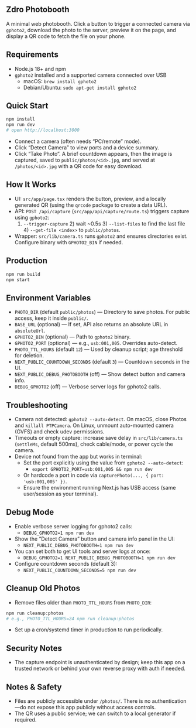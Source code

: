 ## Zdro Photobooth

A minimal web photobooth. Click a button to trigger a connected camera via `gphoto2`, download the photo to the server, preview it on the page, and display a QR code to fetch the file on your phone.

## Requirements
- Node.js 18+ and npm
- `gphoto2` installed and a supported camera connected over USB
  - macOS: `brew install gphoto2`
  - Debian/Ubuntu: `sudo apt-get install gphoto2`

## Quick Start
```bash
npm install
npm run dev
# open http://localhost:3000
```
- Connect a camera (often needs “PC/remote” mode).
- Click “Detect Camera” to view ports and a device summary.
- Click “Take Photo”. A brief countdown appears, then the image is captured, saved to `public/photos/<id>.jpg`, and served at `/photos/<id>.jpg` with a QR code for easy download.

## How It Works
- UI: `src/app/page.tsx` renders the button, preview, and a locally generated QR (using the `qrcode` package to create a data URL).
- API: `POST /api/capture` (`src/app/api/capture/route.ts`) triggers capture using `gphoto2`:
  1) `--trigger-capture` 2) wait ~0.5s 3) `--list-files` to find the last file 4) `--get-file <index>` to `public/photos`.
- Wrapper: `src/lib/camera.ts` runs `gphoto2` and ensures directories exist. Configure binary with `GPHOTO2_BIN` if needed.

## Production
```bash
npm run build
npm start
```

## Environment Variables
- `PHOTO_DIR` (default `public/photos`) — Directory to save photos. For public access, keep it inside `public/`.
- `BASE_URL` (optional) — If set, API also returns an absolute URL in `absoluteUrl`.
- `GPHOTO2_BIN` (optional) — Path to `gphoto2` binary.
- `GPHOTO2_PORT` (optional) — e.g., `usb:001,005`. Overrides auto-detect.
- `PHOTO_TTL_HOURS` (default `12`) — Used by cleanup script; age threshold for deletion.
- `NEXT_PUBLIC_COUNTDOWN_SECONDS` (default `3`) — Countdown seconds in the UI.
- `NEXT_PUBLIC_DEBUG_PHOTOBOOTH` (off) — Show detect button and camera info.
- `DEBUG_GPHOTO2` (off) — Verbose server logs for gphoto2 calls.

## Troubleshooting
- Camera not detected: `gphoto2 --auto-detect`. On macOS, close Photos and `killall PTPCamera`. On Linux, unmount auto-mounted camera (GVFS) and check udev permissions.
- Timeouts or empty capture: increase save delay in `src/lib/camera.ts` (`settleMs`, default 500ms), check cable/mode, or power cycle the camera.
- Device not found from the app but works in terminal:
  - Set the port explicitly using the value from `gphoto2 --auto-detect`:
    - `export GPHOTO2_PORT=usb:001,005 && npm run dev`
  - Or hardcode a port in code via `capturePhoto(..., { port: 'usb:001,005' })`.
  - Ensure the environment running Next.js has USB access (same user/session as your terminal).

## Debug Mode
- Enable verbose server logging for gphoto2 calls:
  - `DEBUG_GPHOTO2=1 npm run dev`
- Show the “Detect Camera” button and camera info panel in the UI:
  - `NEXT_PUBLIC_DEBUG_PHOTOBOOTH=1 npm run dev`
- You can set both to get UI tools and server logs at once:
  - `DEBUG_GPHOTO2=1 NEXT_PUBLIC_DEBUG_PHOTOBOOTH=1 npm run dev`
- Configure countdown seconds (default 3):
  - `NEXT_PUBLIC_COUNTDOWN_SECONDS=5 npm run dev`

## Cleanup Old Photos
- Remove files older than `PHOTO_TTL_HOURS` from `PHOTO_DIR`:
```bash
npm run cleanup:photos
# e.g., PHOTO_TTL_HOURS=24 npm run cleanup:photos
```
- Set up a cron/systemd timer in production to run periodically.

## Security Notes
- The capture endpoint is unauthenticated by design; keep this app on a trusted network or behind your own reverse proxy with auth if needed.

## Notes & Safety
- Files are publicly accessible under `/photos/`. There is no authentication—do not expose this app publicly without access controls.
- The QR uses a public service; we can switch to a local generator if required.
